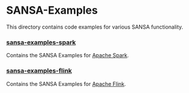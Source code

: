 # SANSA-Examples
This directory contains code examples for various SANSA functionality.

### [sansa-examples-spark](https://github.com/SANSA-Stack/SANSA-Examples/tree/master/sansa-examples-spark)
Contains the SANSA Examples for [Apache Spark](http://spark.apache.org/).

### [sansa-examples-flink](https://github.com/SANSA-Stack/SANSA-Examples/tree/master/sansa-examples-flink)
Contains the SANSA Examples for [Apache Flink](http://flink.apache.org/).

